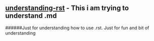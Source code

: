 ## [understanding-rst]() - This i am trying to understand .md


######Just for understanding how to use .rst. Just for fun and bit of understanding
